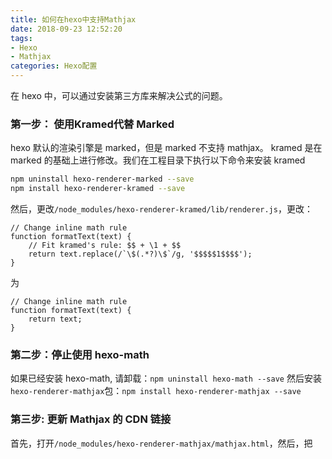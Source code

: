 ```yaml
---
title: 如何在hexo中支持Mathjax
date: 2018-09-23 12:52:20
tags:
- Hexo
- Mathjax
categories: Hexo配置
---
```

在 hexo 中，可以通过安装第三方库来解决公式的问题。
###  第一步： 使用Kramed代替 Marked
hexo 默认的渲染引擎是 marked，但是 marked 不支持 mathjax。 kramed 是在 marked 的基础上进行修改。我们在工程目录下执行以下命令来安装 kramed
```bash
npm uninstall hexo-renderer-marked --save
npm install hexo-renderer-kramed --save
```
然后，更改`/node_modules/hexo-renderer-kramed/lib/renderer.js`，更改：
```
// Change inline math rule
function formatText(text) {
    // Fit kramed's rule: $$ + \1 + $$
    return text.replace(/`\$(.*?)\$`/g, '$$$$$1$$$$');
}
```
为
```
// Change inline math rule
function formatText(text) {
    return text;
}
```
### 第二步：停止使用 hexo-math
如果已经安装 hexo-math, 请卸载：`npm uninstall hexo-math --save`
然后安装`hexo-renderer-mathjax`包：`npm install hexo-renderer-mathjax --save`

### 第三步: 更新 Mathjax 的 CDN 链接
首先，打开`/node_modules/hexo-renderer-mathjax/mathjax.html`，然后，把<script>更改为：
`<script src="https://cdnjs.cloudflare.com/ajax/libs/mathjax/2.7.1/MathJax.js?config=TeX-MML-AM_CHTML"></script>`
### 第四步: 更改默认转义规则
因为 hexo 默认的转义规则会将一些字符进行转义，比如 _ 转为 <em>, 所以我们需要对默认的规则进行修改.
首先， 打开`path-to-your-project/node_modules/kramed/lib/rules/inline.js`，把
```
escape: /^\\([\\`*{}\[\]()#$+\-.!_>])/,
```

更改为 
```
escape: /^\\([`*\[\]()# +\-.!_>])/,
```

然后把
`em: /^\b_((?:__|[\s\S])+?)_\b|^\*((?:\*\*|[\s\S])+?)\*(?!\*)/,`
更改为
`em: /^\*((?:\*\*|[\s\S])+?)\*(?!\*)/,`
###  第五步: 开启mathjax
在主题的配置文件`_config.yml`中开启开启 Mathjax， 找到 `mathjax` 字段添加如下代码：
```
mathjax:
    enable: true
```
这一步可选，在博客中开启 Mathjax，， 添加以下内容：
```
---
title:
category: 
mathjax: true
---
```
这样就能在hexo中使用公式了。
